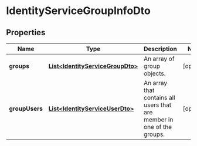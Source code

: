 

# IdentityServiceGroupInfoDto


## Properties

Name | Type | Description | Notes
------------ | ------------- | ------------- | -------------
**groups** | [**List&lt;IdentityServiceGroupDto&gt;**](IdentityServiceGroupDto.md) | An array of group objects. |  [optional]
**groupUsers** | [**List&lt;IdentityServiceUserDto&gt;**](IdentityServiceUserDto.md) | An array that contains all users that are member in one of the groups. |  [optional]



